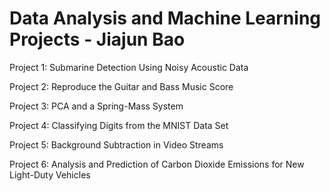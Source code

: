 # Data Analysis and Machine Learning Projects - Jiajun Bao
Project 1: Submarine Detection Using Noisy Acoustic Data

Project 2: Reproduce the Guitar and Bass Music Score

Project 3: PCA and a Spring-Mass System

Project 4: Classifying Digits from the MNIST Data Set

Project 5: Background Subtraction in Video Streams

Project 6: Analysis and Prediction of Carbon Dioxide Emissions for New Light-Duty Vehicles
